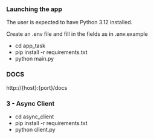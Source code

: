 ### Launching the app

The user is expected to have Python 3.12 installed.

Create an .env file and fill in the fields as in .env.example

- cd app_task
- pip install -r requirements.txt
- python main.py

### DOCS

http://{host}:{port}/docs


### 3 - Async Client

- cd async_client
- pip install -r requirements.txt
- python client.py
